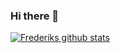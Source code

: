 ### Hi there 👋

[![Frederiks github stats](https://github-readme-stats.vercel.app/api?username=frederikagger&theme=synthwave&show_icons=true&count_private=true)](https://github.com/anuraghazra/github-readme-stats)

<!--
**frederikagger/frederikagger** is a ✨ _special_ ✨ repository because its `README.md` (this file) appears on your GitHub profile.

Here are some ideas to get you started:

- 🔭 I’m currently working on ...
- 🌱 I’m currently learning ...
- 👯 I’m looking to collaborate on ...
- 🤔 I’m looking for help with ...
- 💬 Ask me about ...
- 📫 How to reach me: ...
- 😄 Pronouns: ...
- ⚡ Fun fact: ...
-->
